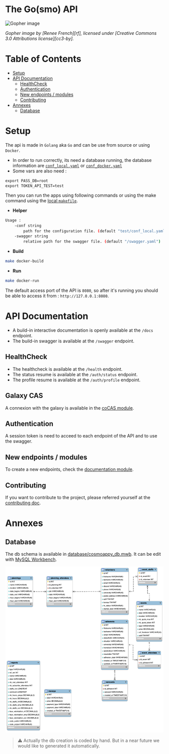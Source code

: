 # The Go(smo) API

![Gopher image](docs/gosmix.png)

*Gopher image by [Renee French][rf], licensed under [Creative Commons 3.0 Attributions license][cc3-by].*

# Table of Contents

- [Setup](#setup)
- [API Documentation](#api-documentation)
  - [HealthCheck](#healthcheck)
  - [Authentication](#authentication)
  - [New endpoints / modules](#new-endpoints--modules)
  - [Contributing](#contributing)
- [Annexes](#annexes)
  - [Database](#database)

# Setup

The api is made in `Golang` aka `Go` and can be use from source or using `Docker`.
- In order to run correctly, its need a database running, the database information are [`conf_local.yaml`](test/conf_local.yaml) or [`conf_docker.yaml`](test/conf_docker.yaml)
- Some vars are also need :

```
export PASS_DB=root
export TOKEN_API_TEST=test
```

Then you can run the apps using following commands or using the make command using the [local `makefile`](makefile).

- **Helper**

```bash
Usage :
    -conf string
        path for the configuration file. (default "test/conf_local.yaml")
    -swagger string
        relative path for the swagger file. (default "/swagger.yaml")
```

- **Build**

```bash
make docker-build
```

- **Run**

```bash
make docker-run
```

The default access port of the API is `8080`, so after it's running you should be able to access it from : `http://127.0.0.1:8080`.

# API Documentation

- A build-in interactive documentation is openly available at the `/docs` endpoint.
- The build-in swagger is available at the `/swagger` endpoint.

## HealthCheck

- The healthcheck is available at the `/health` endpoint.
- The status resume is available at the `/auth/status` endpoint.
- The profile resume is available at the `/auth/profile` endpoint.

## Galaxy CAS

A connexion with the galaxy is available in the [coCAS module](cocas/README.md).

## Authentication

A session token is need to acceed to each endpoint of the API and to use the swagger.

## New endpoints / modules

To create a new endpoints, check the [documentation module](modules/README.md).

## Contributing

If you want to contribute to the project, please referred yourself at the [contributing doc](CONTRIBUTING.md).

# Annexes

## Database

The db schema is available in [database/cosmoappy_db.mwb](database/cosmoappy_db.mwb).
It can be edit with [MySQL Workbench](https://www.mysql.com/products/workbench/).

![DB schematique](./database/cosmoappy_db.png)

> ⚠ Actually the db creation is coded by hand.
> But in a near future we would like to generated it automatically.
